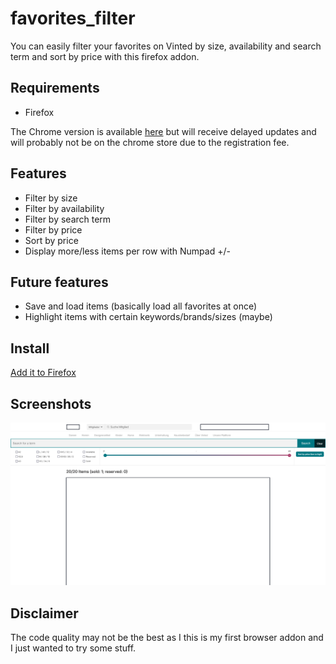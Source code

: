 # favorites_filter

You can easily filter your favorites on Vinted by size, availability and search term and sort by price with this firefox addon.

## Requirements

- Firefox

The Chrome version is available [here](https://github.com/tobiasfrck/favorites_filter/tree/chrome-version) but will receive delayed updates and will probably not be on the chrome store due to the registration fee.

## Features

- Filter by size
- Filter by availability
- Filter by search term
- Filter by price
- Sort by price
- Display more/less items per row with Numpad +/-

## Future features

- Save and load items (basically load all favorites at once)
- Highlight items with certain keywords/brands/sizes (maybe)

## Install

[Add it to Firefox](https://addons.mozilla.org/de/firefox/addon/filter-favorites/)

## Screenshots

![Screenshot of User Interface](Screenshot.png)

## Disclaimer
The code quality may not be the best as I this is my first browser addon and I just wanted to try some stuff.
